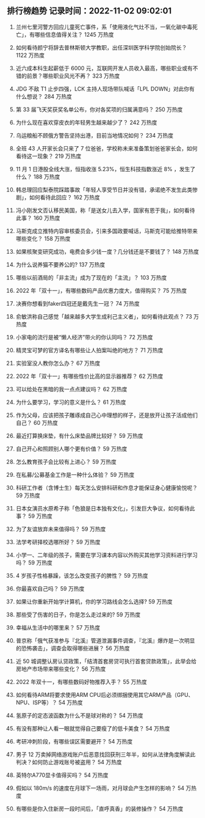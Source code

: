 
## 排行榜趋势 记录时间：2022-11-02 09:02:01
  
  1. 兰州七里河警方回应儿童死亡事件，系「使用液化气灶不当，一氧化碳中毒死亡」，有哪些信息值得关注？ 1245 万热度
    
  2. 如何看待颜宁将辞去普林斯顿大学教职，出任深圳医学科学院创始院长？ 1122 万热度
    
  3. 近六成本科生起薪低于 6000 元，互联网开发人员收入最高，哪些职业或有不错的前景？哪些职业风光不再？ 323 万热度
    
  4. JDG 不敌 T1 止步四强，LCK 主持人现场带队喊话「LPL DOWN」对此你有什么想说？ 284 万热度
    
  5. 第 33 届飞天奖获奖名单公布，你对各奖项的归属满意吗？ 250 万热度
    
  6. 为什么现在喜欢穿皮衣的年轻男生越来越少了？ 242 万热度
    
  7. 乌运粮船不顾俄方警告坚持出港，目前当地情况如何？ 234 万热度
    
  8. 全班 43 人开家长会只来了 7 位爸爸，学校称未来准备策划爸爸家长会，如何看待这一现象？ 219 万热度
    
  9. 11 月 1 日港股全线大涨，恒指收涨 5.23%，恒生科技指数涨近 8% ，发生了什么？ 188 万热度
    
  10. 韩总理回应梨泰院踩踏事故「年轻人享受节日并没有错，承诺绝不发生此类惨剧」，如何看待此回应？ 162 万热度
    
  11. 冯小刚发文否认移民美国，称「是送女儿去入学，国家有恩于我」，如何看待此事？ 160 万热度
    
  12. 马斯克成立推特内容审核委员会，引来多国政要喊话，马斯克可能给推特带来哪些变化？ 158 万热度
    
  13. 如果核聚变研究成功，电费会多少钱一度？几分钱还是不要钱了？ 148 万热度
    
  14. 为什么说养猫不要养公的? 137 万热度
    
  15. 哪些以前酒局的「非主流」成为了现在的「主流」？ 103 万热度
    
  16. 2022 年「双十一」，有哪些数码产品优惠力度大，值得购买？ 75 万热度
    
  17. 决赛你想看到faker四冠还是戴先生一冠？ 74 万热度
    
  18. 俞敏洪称自己感觉「越来越多大学生成利己主义者」，如何看待此观点？ 73 万热度
    
  19. 小家电的流行是被“懒人经济”带火的你认同吗？ 72 万热度
    
  20. 精灵宝可梦的官方译名有哪些让人拍案叫绝的地方？ 71 万热度
    
  21. 实验室没人教你怎么办？ 67 万热度
    
  22. 2022 年「双十一」有哪些性价比高的显示器推荐？ 62 万热度
    
  23. 可以给处在黑暗的我一点点建议吗？ 62 万热度
    
  24. 为什么要学习，学习的意义是什么？ 61 万热度
    
  25. 作为父母，应该把孩子雕琢成自己心中理想的样子，还是放开让孩子活成他们自己？ 60 万热度
    
  26. 最近打算换床垫，有什么床垫品牌比较好？ 59 万热度
    
  27. 自己开心和照顾别人哪个更有价值？ 59 万热度
    
  28. 怎么教育孩子会比较有上进心？ 59 万热度
    
  29. 在私募/公募基金工作是一种什么体验？ 59 万热度
    
  30. 科研工作者（含博士生）每天怎么安排科研和作息才能保证身心健康愉悦呢？ 59 万热度
    
  31. 日本女演员水原希子称「色狼是日本独有文化」，引发巨大争议，如何看待此事？ 59 万热度
    
  32. 为了友谊放弃未来值得吗？ 59 万热度
    
  33. 法学考研择校选哪所好？ 59 万热度
    
  34. 小学一、二年级的孩子，需要在学习课本内容以外购买其他学习资料进行学习吗？ 59 万热度
    
  35. 4 岁孩子性格暴躁，该怎么改变孩子的脾性？ 59 万热度
    
  36. 你最喜欢自己吗？ 59 万热度
    
  37. 如果让你重新开始学计算机，你的学习路线会怎么选择? 59 万热度
    
  38. 那些受了伤害的日子，你是怎么走过来的? 59 万热度
    
  39. 幸福从生活中的哪里来？ 57 万热度
    
  40. 普京称「俄气获准参与『北溪』管道泄漏事件调查，『北溪』爆炸是一次明显的恐怖袭击」，调查会取得哪些进展？ 56 万热度
    
  41. 近 50 城调整认房认贷政策，「结清首套房贷可执行首套贷款政策」，此举会给房地产市场带来哪些变化？ 56 万热度
    
  42. 2022 年双十一，有哪些数码好物推荐入手？ 55 万热度
    
  43. 如何看待ARM将要求使用ARM CPU后必须绑捆使用其它ARM产品（GPU、NPU、ISP等）？ 54 万热度
    
  44. 氢原子的定态波函数为什么不是球对称的？ 54 万热度
    
  45. 有没有那种让人看一眼就觉得自己要瘦了的低卡美食？ 54 万热度
    
  46. 考研冲刺阶段，有哪些误区需要避开？ 54 万热度
    
  47. 男子 12 万卖掉网络游戏账户后恶意找回获刑三年半，如何从法律角度解读此判决？如何防止游戏账号被盗用？ 54 万热度
    
  48. 英特尔A770显卡值得买吗？ 54 万热度
    
  49. 假如以 180m/s 的速度在月球下一场雨，对月球会产生怎样的影响？ 54 万热度
    
  50. 有哪些是你入住新房一段时间后，「直呼真香」的装修操作？ 54 万热度
    